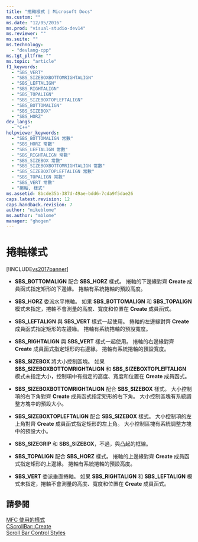 ```yaml
---
title: "捲軸樣式 | Microsoft Docs"
ms.custom: ""
ms.date: "12/05/2016"
ms.prod: "visual-studio-dev14"
ms.reviewer: ""
ms.suite: ""
ms.technology: 
  - "devlang-cpp"
ms.tgt_pltfrm: ""
ms.topic: "article"
f1_keywords: 
  - "SBS_VERT"
  - "SBS_SIZEBOXBOTTOMRIGHTALIGN"
  - "SBS_LEFTALIGN"
  - "SBS_RIGHTALIGN"
  - "SBS_TOPALIGN"
  - "SBS_SIZEBOXTOPLEFTALIGN"
  - "SBS_BOTTOMALIGN"
  - "SBS_SIZEBOX"
  - "SBS_HORZ"
dev_langs: 
  - "C++"
helpviewer_keywords: 
  - "SBS_BOTTOMALIGN 常數"
  - "SBS_HORZ 常數"
  - "SBS_LEFTALIGN 常數"
  - "SBS_RIGHTALIGN 常數"
  - "SBS_SIZEBOX 常數"
  - "SBS_SIZEBOXBOTTOMRIGHTALIGN 常數"
  - "SBS_SIZEBOXTOPLEFTALIGN 常數"
  - "SBS_TOPALIGN 常數"
  - "SBS_VERT 常數"
  - "捲軸, 樣式"
ms.assetid: 8bcde35b-387d-49ae-bdd6-7cda9f5dae26
caps.latest.revision: 12
caps.handback.revision: 7
author: "mikeblome"
ms.author: "mblome"
manager: "ghogen"
---
```

# 捲軸樣式
[!INCLUDE[vs2017banner](../../assembler/inline/includes/vs2017banner.md)]

-   **SBS\_BOTTOMALIGN** 配合 **SBS\_HORZ** 樣式。  捲軸的下邊緣對齊 **Create** 成員函式指定矩形的下邊緣。  捲軸有系統捲軸的預設高度。  
  
-   **SBS\_HORZ** 委派水平捲軸。  如果 **SBS\_BOTTOMALIGN** 和 **SBS\_TOPALIGN** 模式未指定，捲軸不會測量的高度、寬度和位置在 **Create** 成員函式。  
  
-   **SBS\_LEFTALIGN** 與 **SBS\_VERT** 樣式一起使用。  捲軸的左邊緣對齊 **Create** 成員函式指定矩形的左邊緣。  捲軸有系統捲軸的預設寬度。  
  
-   **SBS\_RIGHTALIGN** 與 **SBS\_VERT** 樣式一起使用。  捲軸的右邊緣對齊 **Create** 成員函式指定矩形的右邊緣。  捲軸有系統捲軸的預設寬度。  
  
-   **SBS\_SIZEBOX** 將大小控制區塊。  如果 **SBS\_SIZEBOXBOTTOMRIGHTALIGN** 和 **SBS\_SIZEBOXTOPLEFTALIGN** 模式未指定大小，控制項中有指定的高度、寬度和位置在 **Create** 成員函式。  
  
-   **SBS\_SIZEBOXBOTTOMRIGHTALIGN** 配合 **SBS\_SIZEBOX** 樣式。  大小控制項的右下角對齊 **Create** 成員函式指定矩形的右下角。  大小控制區塊有系統調整方塊中的預設大小。  
  
-   **SBS\_SIZEBOXTOPLEFTALIGN** 配合 **SBS\_SIZEBOX** 樣式。  大小控制項的左上角對齊 **Create** 成員函式指定矩形的左上角。  大小控制區塊有系統調整方塊中的預設大小。  
  
-   **SBS\_SIZEGRIP** 和 **SBS\_SIZEBOX**，不過，與凸起的框線。  
  
-   **SBS\_TOPALIGN** 配合 **SBS\_HORZ** 樣式。  捲軸的上邊緣對齊 **Create** 成員函式指定矩形的上邊緣。  捲軸有系統捲軸的預設高度。  
  
-   **SBS\_VERT** 委派垂直捲軸。  如果 **SBS\_RIGHTALIGN** 和 **SBS\_LEFTALIGN** 模式未指定，捲軸不會測量的高度、寬度和位置在 **Create** 成員函式。  
  
## 請參閱  
 [MFC 使用的樣式](../../mfc/reference/styles-used-by-mfc.md)   
 [CScrollBar::Create](../Topic/CScrollBar::Create.md)   
 [Scroll Bar Control Styles](http://msdn.microsoft.com/library/windows/desktop/bb787533)